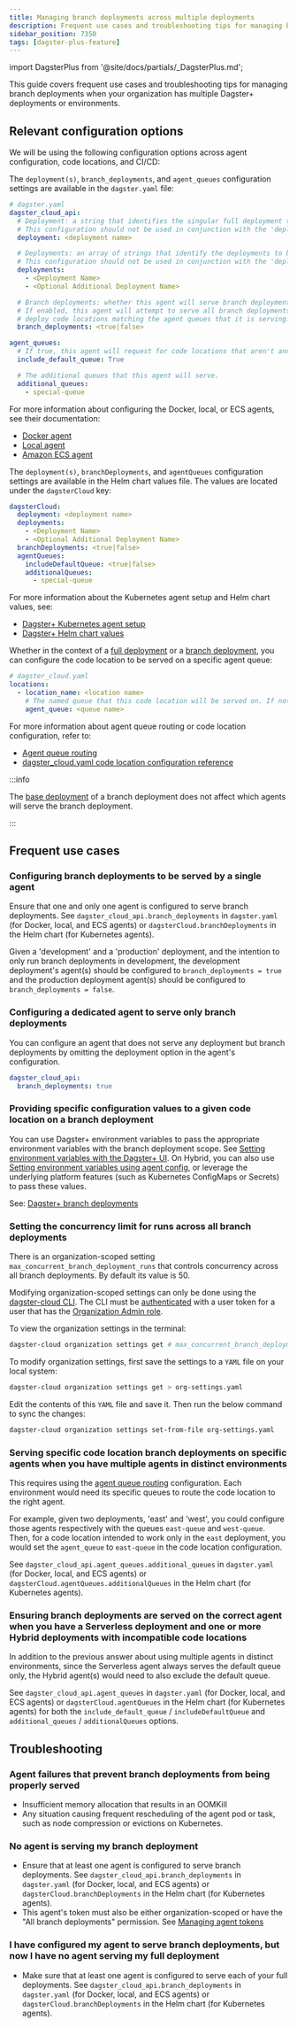 ```yaml
---
title: Managing branch deployments across multiple deployments
description: Frequent use cases and troubleshooting tips for managing branch deployments when your organization has multiple Dagster+ deployments or environments.
sidebar_position: 7350
tags: [dagster-plus-feature]
---
```


import DagsterPlus from '@site/docs/partials/\_DagsterPlus.md';

This guide covers frequent use cases and troubleshooting tips for managing branch deployments when your organization has multiple Dagster+ deployments or environments.

<DagsterPlus />

## Relevant configuration options

We will be using the following configuration options across agent configuration, code locations, and CI/CD:

<Tabs>
<TabItem value="dagster-yaml" label="dagster.yaml (Docker, local, and ECS agents)">

The `deployment(s)`, `branch_deployments`, and `agent_queues` configuration settings are available in the `dagster.yaml` file:

```yaml
# dagster.yaml
dagster_cloud_api:
  # Deployment: a string that identifies the singular full deployment to be served by this agent.
  # This configuration should not be used in conjunction with the 'deployments' configuration option.
  deployment: <deployment name>

  # Deployments: an array of strings that identify the deployments to be served by this agent.
  # This configuration should not be used in conjunction with the 'deployment' configuration option.
  deployments:
    - <Deployment Name>
    - <Optional Additional Deployment Name>

  # Branch deployments: whether this agent will serve branch deployments or not.
  # If enabled, this agent will attempt to serve all branch deployments in the organization and will
  # deploy code locations matching the agent queues that it is serving.
  branch_deployments: <true|false>

agent_queues:
  # If true, this agent will request for code locations that aren't annotated with a specific queue
  include_default_queue: True

  # The additional queues that this agent will serve.
  additional_queues:
    - special-queue
```

For more information about configuring the Docker, local, or ECS agents, see their documentation:

- [Docker agent](/deployment/dagster-plus/hybrid/docker)
- [Local agent](/deployment/dagster-plus/hybrid/local)
- [Amazon ECS agent](/deployment/dagster-plus/hybrid/amazon-ecs)

</TabItem>
<TabItem value="helm" label="Helm chart values (Kubernetes agent)">

The `deployment(s)`, `branchDeployments`, and `agentQueues` configuration settings are available in the Helm chart values file. The values are located under the `dagsterCloud` key:

```yaml
dagsterCloud:
  deployment: <deployment name>
  deployments:
    - <Deployment Name>
    - <Optional Additional Deployment Name>
  branchDeployments: <true|false>
  agentQueues:
    includeDefaultQueue: <true|false>
    additionalQueues:
      - special-queue
```

For more information about the Kubernetes agent setup and Helm chart values, see:

- [Dagster+ Kubernetes agent setup](/deployment/dagster-plus/hybrid/kubernetes/setup)
- [Dagster+ Helm chart values](https://artifacthub.io/packages/helm/dagster-cloud/dagster-cloud-agent?modal=values)

</TabItem>
<TabItem value="dagster_cloud_yaml" label="dagster_cloud.yaml (Optional queue routing configuration for code locations)">

Whether in the context of a [full deployment](/deployment/dagster-plus/deploying-code/full-deployments) or a [branch deployment](/deployment/dagster-plus/deploying-code/branch-deployments), you can configure the code location to be served on a specific agent queue:

```yaml
# dagster_cloud.yaml
locations:
  - location_name: <location name>
    # The named queue that this code location will be served on. If not set, the default queue is used.
    agent_queue: <queue name>
```

For more information about agent queue routing or code location configuration, refer to:

- [Agent queue routing](/deployment/dagster-plus/hybrid/multiple#routing-requests-to-specific-agents)
- [dagster_cloud.yaml code location configuration reference](/guides/build/projects/project-structure/deployment-configuration/dagster-cloud-yaml)

</TabItem>

</Tabs>

:::info

The [base deployment](/deployment/dagster-plus/deploying-code/branch-deployments/setting-up-branch-deployments#changing-the-base-deployment) of a branch deployment does not affect which agents will serve the branch deployment.

:::

## Frequent use cases

### Configuring branch deployments to be served by a single agent

Ensure that one and only one agent is configured to serve branch deployments. See `dagster_cloud_api.branch_deployments` in `dagster.yaml` (for Docker, local, and ECS agents) or `dagsterCloud.branchDeployments` in the Helm chart (for Kubernetes agents).

Given a 'development' and a 'production' deployment, and the intention to only run branch deployments in development, the development deployment's agent(s) should be configured to `branch_deployments = true` and the production deployment agent(s) should be configured to `branch_deployments = false`.

### Configuring a dedicated agent to serve only branch deployments

You can configure an agent that does not serve any deployment but branch deployments by omitting the deployment
option in the agent's configuration.

```yaml
dagster_cloud_api:
  branch_deployments: true
```

### Providing specific configuration values to a given code location on a branch deployment

You can use Dagster+ environment variables to pass the appropriate environment variables with the branch deployment scope. See [Setting environment variables with the Dagster+ UI](/deployment/dagster-plus/management/environment-variables/dagster-ui).
On Hybrid, you can also use [Setting environment variables using agent config](/deployment/dagster-plus/management/environment-variables/agent-config), or leverage the underlying platform features (such as Kubernetes ConfigMaps or Secrets) to pass these values.

See: [Dagster+ branch deployments](/guides/operate/configuration/using-environment-variables-and-secrets#dagster-branch-deployments)

### Setting the concurrency limit for runs across all branch deployments

There is an organization-scoped setting `max_concurrent_branch_deployment_runs` that controls concurrency across all branch deployments. By default its value is 50.

Modifying organization-scoped settings can only be done using the [dagster-cloud CLI](/api/clis/dagster-cloud-cli). The CLI must be [authenticated](/api/clis/dagster-cloud-cli/installing-and-configuring#setting-up-the-configuration-file) with a user token for a user that has the [Organization Admin role](/deployment/dagster-plus/authentication-and-access-control/rbac/user-roles-permissions#dagster-user-roles).

To view the organization settings in the terminal:

```bash
dagster-cloud organization settings get # max_concurrent_branch_deployment_runs: 50
```

To modify organization settings, first save the settings to a `YAML` file on your local system:

```bash
dagster-cloud organization settings get > org-settings.yaml
```

Edit the contents of this `YAML` file and save it. Then run the below command to sync the changes:

```bash
dagster-cloud organization settings set-from-file org-settings.yaml
```

### Serving specific code location branch deployments on specific agents when you have multiple agents in distinct environments

This requires using the [agent queue routing](/deployment/dagster-plus/hybrid/multiple#routing-requests-to-specific-agents) configuration. Each environment would need its specific queues to route the code location to the right agent.

For example, given two deployments, 'east' and 'west', you could configure those agents respectively with the queues `east-queue` and `west-queue`. Then, for a code location intended to work only in the `east` deployment, you would set the `agent_queue` to `east-queue` in the code location configuration.

See `dagster_cloud_api.agent_queues.additional_queues` in `dagster.yaml` (for Docker, local, and ECS agents) or `dagsterCloud.agentQueues.additionalQueues` in the Helm chart (for Kubernetes agents).

### Ensuring branch deployments are served on the correct agent when you have a Serverless deployment and one or more Hybrid deployments with incompatible code locations

In addition to the previous answer about using multiple agents in distinct environments, since the Serverless agent always serves the default queue only, the Hybrid agent(s) would need to also exclude the default queue.

See `dagster_cloud_api.agent_queues` in `dagster.yaml` (for Docker, local, and ECS agents) or `dagsterCloud.agentQueues` in the Helm chart (for Kubernetes agents) for both the `include_default_queue` / `includeDefaultQueue` and `additional_queues` / `additionalQueues` options.

## Troubleshooting

### Agent failures that prevent branch deployments from being properly served

- Insufficient memory allocation that results in an OOMKill
- Any situation causing frequent rescheduling of the agent pod or task, such as node compression or evictions on Kubernetes.

### No agent is serving my branch deployment

- Ensure that at least one agent is configured to serve branch deployments. See `dagster_cloud_api.branch_deployments` in `dagster.yaml` (for Docker, local, and ECS agents) or `dagsterCloud.branchDeployments` in the Helm chart (for Kubernetes agents).
- This agent's token must also be either organization-scoped or have the "All branch deployments" permission. See [Managing agent tokens](/deployment/dagster-plus/management/tokens/agent-tokens#managing-agent-tokens)

### I have configured my agent to serve branch deployments, but now I have no agent serving my full deployment

- Make sure that at least one agent is configured to serve each of your full deployments. See `dagster_cloud_api.branch_deployments` in `dagster.yaml` (for Docker, local, and ECS agents) or `dagsterCloud.branchDeployments` in the Helm chart (for Kubernetes agents).
